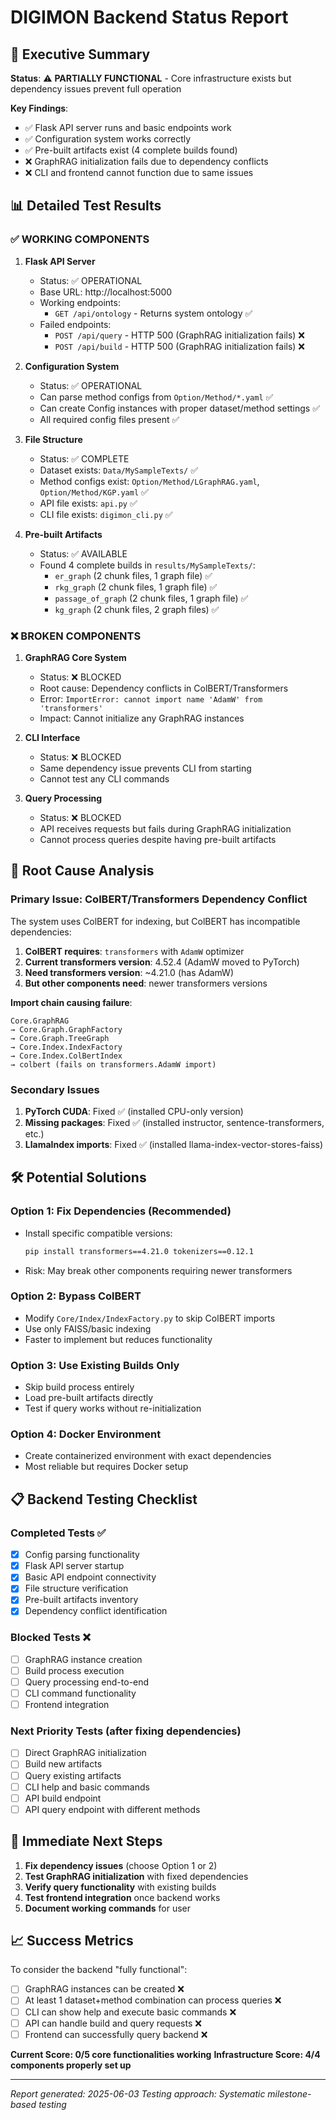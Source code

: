 # DIGIMON Backend Status Report

## 🎯 Executive Summary

**Status**: ⚠️ **PARTIALLY FUNCTIONAL** - Core infrastructure exists but dependency issues prevent full operation

**Key Findings**:
- ✅ Flask API server runs and basic endpoints work
- ✅ Configuration system works correctly  
- ✅ Pre-built artifacts exist (4 complete builds found)
- ❌ GraphRAG initialization fails due to dependency conflicts
- ❌ CLI and frontend cannot function due to same issues

## 📊 Detailed Test Results

### ✅ **WORKING COMPONENTS**

1. **Flask API Server**
   - Status: ✅ OPERATIONAL
   - Base URL: http://localhost:5000
   - Working endpoints:
     - `GET /api/ontology` - Returns system ontology ✅
   - Failed endpoints:
     - `POST /api/query` - HTTP 500 (GraphRAG initialization fails) ❌
     - `POST /api/build` - HTTP 500 (GraphRAG initialization fails) ❌

2. **Configuration System**
   - Status: ✅ OPERATIONAL  
   - Can parse method configs from `Option/Method/*.yaml` ✅
   - Can create Config instances with proper dataset/method settings ✅
   - All required config files present ✅

3. **File Structure**
   - Status: ✅ COMPLETE
   - Dataset exists: `Data/MySampleTexts/` ✅
   - Method configs exist: `Option/Method/LGraphRAG.yaml`, `Option/Method/KGP.yaml` ✅
   - API file exists: `api.py` ✅
   - CLI file exists: `digimon_cli.py` ✅

4. **Pre-built Artifacts**
   - Status: ✅ AVAILABLE
   - Found 4 complete builds in `results/MySampleTexts/`:
     - `er_graph` (2 chunk files, 1 graph file) ✅
     - `rkg_graph` (2 chunk files, 1 graph file) ✅ 
     - `passage_of_graph` (2 chunk files, 1 graph file) ✅
     - `kg_graph` (2 chunk files, 2 graph files) ✅

### ❌ **BROKEN COMPONENTS**

1. **GraphRAG Core System**
   - Status: ❌ BLOCKED
   - Root cause: Dependency conflicts in ColBERT/Transformers
   - Error: `ImportError: cannot import name 'AdamW' from 'transformers'`
   - Impact: Cannot initialize any GraphRAG instances

2. **CLI Interface**
   - Status: ❌ BLOCKED  
   - Same dependency issue prevents CLI from starting
   - Cannot test any CLI commands

3. **Query Processing**
   - Status: ❌ BLOCKED
   - API receives requests but fails during GraphRAG initialization
   - Cannot process queries despite having pre-built artifacts

## 🐛 Root Cause Analysis

### **Primary Issue: ColBERT/Transformers Dependency Conflict**

The system uses ColBERT for indexing, but ColBERT has incompatible dependencies:

1. **ColBERT requires**: `transformers` with `AdamW` optimizer
2. **Current transformers version**: 4.52.4 (AdamW moved to PyTorch)
3. **Need transformers version**: ~4.21.0 (has AdamW)
4. **But other components need**: newer transformers versions

**Import chain causing failure**:
```
Core.GraphRAG 
→ Core.Graph.GraphFactory 
→ Core.Graph.TreeGraph 
→ Core.Index.IndexFactory 
→ Core.Index.ColBertIndex 
→ colbert (fails on transformers.AdamW import)
```

### **Secondary Issues**

1. **PyTorch CUDA**: Fixed ✅ (installed CPU-only version)
2. **Missing packages**: Fixed ✅ (installed instructor, sentence-transformers, etc.)
3. **LlamaIndex imports**: Fixed ✅ (installed llama-index-vector-stores-faiss)

## 🛠️ Potential Solutions

### **Option 1: Fix Dependencies (Recommended)**
- Install specific compatible versions:
  ```bash
  pip install transformers==4.21.0 tokenizers==0.12.1
  ```
- Risk: May break other components requiring newer transformers

### **Option 2: Bypass ColBERT**
- Modify `Core/Index/IndexFactory.py` to skip ColBERT imports
- Use only FAISS/basic indexing  
- Faster to implement but reduces functionality

### **Option 3: Use Existing Builds Only**
- Skip build process entirely
- Load pre-built artifacts directly
- Test if query works without re-initialization

### **Option 4: Docker Environment**
- Create containerized environment with exact dependencies
- Most reliable but requires Docker setup

## 📋 Backend Testing Checklist

### **Completed Tests** ✅
- [x] Config parsing functionality
- [x] Flask API server startup
- [x] Basic API endpoint connectivity  
- [x] File structure verification
- [x] Pre-built artifacts inventory
- [x] Dependency conflict identification

### **Blocked Tests** ❌ 
- [ ] GraphRAG instance creation
- [ ] Build process execution
- [ ] Query processing end-to-end
- [ ] CLI command functionality
- [ ] Frontend integration

### **Next Priority Tests** (after fixing dependencies)
- [ ] Direct GraphRAG initialization
- [ ] Build new artifacts
- [ ] Query existing artifacts  
- [ ] CLI help and basic commands
- [ ] API build endpoint
- [ ] API query endpoint with different methods

## 🎯 Immediate Next Steps

1. **Fix dependency issues** (choose Option 1 or 2)
2. **Test GraphRAG initialization** with fixed dependencies
3. **Verify query functionality** with existing builds
4. **Test frontend integration** once backend works
5. **Document working commands** for user

## 📈 Success Metrics

To consider the backend "fully functional":
- [ ] GraphRAG instances can be created ❌
- [ ] At least 1 dataset+method combination can process queries ❌
- [ ] CLI can show help and execute basic commands ❌
- [ ] API can handle build and query requests ❌
- [ ] Frontend can successfully query backend ❌

**Current Score: 0/5 core functionalities working**
**Infrastructure Score: 4/4 components properly set up**

---
*Report generated: 2025-06-03*
*Testing approach: Systematic milestone-based testing*